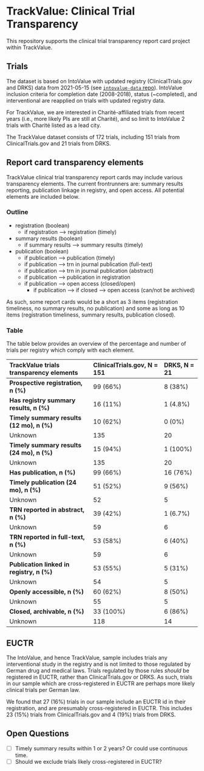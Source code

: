 
<!-- README.md is generated from README.Rmd. Please edit that file -->

# TrackValue: Clinical Trial Transparency

This repository supports the clinical trial transparency report card
project within TrackValue.

## Trials

The dataset is based on IntoValue with updated registry
(ClinicalTrials.gov and DRKS) data from 2021-05-15 (see
[`intovalue-data` repo](https://github.com/maia-sh/intovalue-data)).
IntoValue inclusion criteria for completion date (2008-2018), status
(\~completed), and interventional are reapplied on trials with updated
registry data.

For TrackValue, we are interested in Charité-affiliated trials from
recent years (i.e., more likely PIs are still at Charité), and so limit
to IntoValue 2 trials with Charité listed as a lead city.

The TrackValue dataset consists of 172 trials, including 151 trials from
ClinicalTrials.gov and 21 trials from DRKS.

## Report card transparency elements

TrackValue clinical trial transparency report cards may include various
transparency elements. The current frontrunners are: summary results
reporting, publication linkage in registry, and open access. All
potential elements are included below.

### Outline

-   registration (boolean)
    -   if registration –> registration (timely)
-   summary results (boolean)
    -   if summary results –> summary results (timely)
-   publication (boolean)
    -   if publication –> publication (timely)
    -   if publication –> trn in journal publication (full-text)
    -   if publication –> trn in journal publication (abstract)
    -   if publication –> publication in registration
    -   if publication –> open access (closed/open)
        -   if publication –> if closed –> open access (can/not be
            archived)

As such, some report cards would be a short as 3 items (registration
timeliness, no summary results, no publication) and some as long as 10
items (registration timeliness, summary results, publication closed).

### Table

The table below provides an overview of the percentage and number of
trials per registry which comply with each element.

| **TrackValue trials transparency elements** | **ClinicalTrials.gov**, N = 151 | **DRKS**, N = 21 |
|:--------------------------------------------|:--------------------------------|:-----------------|
| **Prospective registration, n (%)**         | 99 (66%)                        | 8 (38%)          |
| **Has registry summary results, n (%)**     | 16 (11%)                        | 1 (4.8%)         |
| **Timely summary results (12 mo), n (%)**   | 10 (62%)                        | 0 (0%)           |
| Unknown                                     | 135                             | 20               |
| **Timely summary results (24 mo), n (%)**   | 15 (94%)                        | 1 (100%)         |
| Unknown                                     | 135                             | 20               |
| **Has publication, n (%)**                  | 99 (66%)                        | 16 (76%)         |
| **Timely publication (24 mo), n (%)**       | 51 (52%)                        | 9 (56%)          |
| Unknown                                     | 52                              | 5                |
| **TRN reported in abstract, n (%)**         | 39 (42%)                        | 1 (6.7%)         |
| Unknown                                     | 59                              | 6                |
| **TRN reported in full-text, n (%)**        | 53 (58%)                        | 6 (40%)          |
| Unknown                                     | 59                              | 6                |
| **Publication linked in registry, n (%)**   | 53 (55%)                        | 5 (31%)          |
| Unknown                                     | 54                              | 5                |
| **Openly accessible, n (%)**                | 60 (62%)                        | 8 (50%)          |
| Unknown                                     | 55                              | 5                |
| **Closed, archivable, n (%)**               | 33 (100%)                       | 6 (86%)          |
| Unknown                                     | 118                             | 14               |

## EUCTR

The IntoValue, and hence TrackValue, sample includes trials any
interventional study in the registry and is not limited to those
regulated by German drug and medical laws. Trials regulated by those
rules *should* be registered in EUCTR, rather than ClinicalTrials.gov or
DRKS. As such, trials in our sample which are cross-registered in EUCTR
are perhaps more likely clinical trials per German law.

We found that 27 (16%) trials in our sample include an EUCTR id in their
registration, and are presumably cross-registered in EUCTR. This
includes 23 (15%) trials from ClinicalTrials.gov and 4 (19%) trials from
DRKS.

## Open Questions

-   [ ] Timely summary results within 1 or 2 years? Or could use
    continuous time.
-   [ ] Should we exclude trials likely cross-registered in EUCTR?
